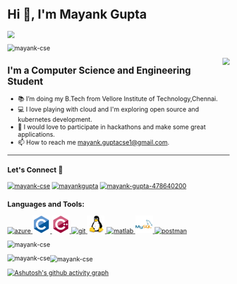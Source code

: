 # Hi 👋, I'm Mayank Gupta

<img align="center" src="/BannerMG.png"/>
<p align="left"> <img src="https://komarev.com/ghpvc/?username=mayank-cse&label=Profile%20views&color=0e75b6&style=flat" alt="mayank-cse" /> </p>
<!-- 
<p align="left"> <a href="https://github.com/ryo-ma/github-profile-trophy"><img src="https://github-profile-trophy.vercel.app/?username=mayank-cse" alt="mayank-cse" /></a> </p>

<p align="left"> <a href="https://dev.to/mayankcse" target="blank"><img src="https://d2fltix0v2e0sb.cloudfront.net/dev-black.png" /></a> </p> -->

<img align="RIGHT" src="https://media2.giphy.com/media/Y2vbskuBcyTIBXXbJx/giphy.gif?cid=790b76114dff1034cc786747e6b31213da32da5ca139bb8d&rid=giphy.gif&ct=g"/>

## I'm a Computer Science and Engineering Student  

- 📚 I’m doing my B.Tech from Vellore Institute of Technology,Chennai.
- 💻 I love playing with cloud and I'm exploring open source and kubernetes development.
- 💞️ I would love to participate in hackathons and make some great applications.
- 📫 How to reach me mayank.guptacse1@gmail.com.  


- - -


### Let's Connect 🤝
<p align="left">
<a href="https://dev.to/mayankcse" target="blank"><img align="center" src="https://raw.githubusercontent.com/rahuldkjain/github-profile-readme-generator/master/src/images/icons/Social/devto.svg" alt="mayank-cse" height="30" width="40" /></a>
<a href="https://twitter.com/MayankGuptacse1" target="blank"><img align="center" src="https://raw.githubusercontent.com/rahuldkjain/github-profile-readme-generator/master/src/images/icons/Social/twitter.svg" alt="mayankgupta" height="30" width="40" /></a>
<a href="https://linkedin.com/in/mayank-gupta-478640200" target="blank"><img align="center" src="https://raw.githubusercontent.com/rahuldkjain/github-profile-readme-generator/master/src/images/icons/Social/linked-in-alt.svg" alt="mayank-gupta-478640200" height="30" width="40" /></a>
</p>
<!-- <p align="left"> <a href="https://dev.to/mayankcse" target="blank"><img src="https://www.google.com/search?q=dev+icon&sxsrf=AOaemvJCKu0f_WVxdtRL9uOw2hqEz1TTNw:1637658221917&tbm=isch&source=iu&ictx=1&fir=SW4vG1BKklClbM%252CUhvBsPwaEvF8QM%252C_%253B3yjoi5ngfzXQdM%252CGibIRNSPCKMPTM%252C_%253BlR2Rkv-Lwrg4vM%252CEQdK1Hu-zlbvOM%252C_%253BiQyAaCe_nsSxHM%252CTypH1qr9wFRjVM%252C_%253ByD5GlwlS5ydh3M%252CRsWySrvhhLzK0M%252C_%253BA3FR8RaowHSFXM%252C_dMO0WcjrMk56M%252C_%253BX-oIc7cCX4q-EM%252CG2JMMRIPUZIVzM%252C_%253B0aHm_aPpqg4_uM%252CDPBfcs6eWuLG_M%252C_%253BwFVOnNha7ie5tM%252CCxK6QcoDSgUwVM%252C_%253B7jtxOaIn5w3bKM%252ClrJGZJgEif7ALM%252C_%253B41yqFWHgHl039M%252CZUsfavynJoGhBM%252C_%253BD-wsiVcyWQksXM%252CBqERCQDpORcvVM%252C_%253ByzbBkQtHHM0cLM%252CrFL_n3iFIDwKdM%252C_%253Bve1hgd-mPwU9zM%252C1eUjw_GdvcS7fM%252C_%253BxMZ9F1ipcAaQfM%252CZUsfavynJoGhBM%252C_%253BSOC_znPyiaQMeM%252CYVSrq5dQFZBJPM%252C_&vet=1&usg=AI4_-kTUTkKPX7mkGO-729o6TWBT8VAtcw&sa=X&ved=2ahUKEwi07dGkkK70AhVdT2wGHX7iB3UQ9QF6BAgIEAE#imgrc=3yjoi5ngfzXQdM" /></a> </p> -->

### Languages and Tools:
<p align="left"> <a href="https://azure.microsoft.com/en-in/" target="_blank" rel="noreferrer"> <img src="https://www.vectorlogo.zone/logos/microsoft_azure/microsoft_azure-icon.svg" alt="azure" width="40" height="40"/> </a> <a href="https://www.cprogramming.com/" target="_blank" rel="noreferrer"> <img src="https://raw.githubusercontent.com/devicons/devicon/master/icons/c/c-original.svg" alt="c" width="40" height="40"/> </a> <a href="https://www.w3schools.com/cpp/" target="_blank" rel="noreferrer"> <img src="https://raw.githubusercontent.com/devicons/devicon/master/icons/cplusplus/cplusplus-original.svg" alt="cplusplus" width="40" height="40"/> </a> <a href="https://git-scm.com/" target="_blank" rel="noreferrer"> <img src="https://www.vectorlogo.zone/logos/git-scm/git-scm-icon.svg" alt="git" width="40" height="40"/> </a> <a href="https://www.linux.org/" target="_blank" rel="noreferrer"> <img src="https://raw.githubusercontent.com/devicons/devicon/master/icons/linux/linux-original.svg" alt="linux" width="40" height="40"/> </a> <a href="https://www.mathworks.com/" target="_blank" rel="noreferrer"> <img src="https://upload.wikimedia.org/wikipedia/commons/2/21/Matlab_Logo.png" alt="matlab" width="40" height="40"/> </a> <a href="https://www.mysql.com/" target="_blank" rel="noreferrer"> <img src="https://raw.githubusercontent.com/devicons/devicon/master/icons/mysql/mysql-original-wordmark.svg" alt="mysql" width="40" height="40"/> </a> <a href="https://postman.com" target="_blank" rel="noreferrer"> <img src="https://www.vectorlogo.zone/logos/getpostman/getpostman-icon.svg" alt="postman" width="40" height="40"/> </a> </p>

<p>&nbsp;<img align="left" src="https://github-readme-stats.vercel.app/api?username=mayank-cse&show_icons=true&locale=en" alt="mayank-cse" /></p>

<p><img align="left" src="https://github-readme-streak-stats.herokuapp.com/?user=mayank-cse&" alt="mayank-cse" /></p>

<p><img align="center" src="https://github-readme-stats.vercel.app/api/top-langs?username=mayank-cse&show_icons=true&locale=en&layout=compact" alt="mayank-cse" /></p>

[![Ashutosh's github activity graph](https://activity-graph.herokuapp.com/graph?username=ashutosh00710&custom_title=This%20is%20a%20title&hide_border=true)](https://github.com/mayank-cse/github-readme-activity-graph)

